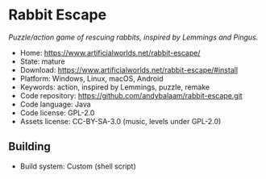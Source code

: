 # Rabbit Escape

_Puzzle/action game of rescuing rabbits, inspired by Lemmings and Pingus._

- Home: https://www.artificialworlds.net/rabbit-escape/
- State: mature
- Download: https://www.artificialworlds.net/rabbit-escape/#install
- Platform: Windows, Linux, macOS, Android
- Keywords: action, inspired by Lemmings, puzzle, remake
- Code repository: https://github.com/andybalaam/rabbit-escape.git
- Code language: Java
- Code license: GPL-2.0
- Assets license: CC-BY-SA-3.0 (music, levels under GPL-2.0)

## Building

- Build system: Custom (shell script)
